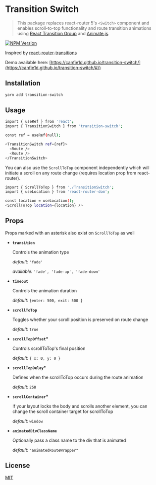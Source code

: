 # Transition Switch

> This package replaces react-router 5's `<Switch>` component and enables scroll-to-top functionality and route transition animations using [React Transition Group](https://github.com/reactjs/react-transition-group) and
> [Animate.js](https://github.com/animatedjs/animated).

[![NPM Version][npm-image]][npm-url]

Inspired by [react-router-transitions](https://github.com/gianlucacandiotti/react-router-transitions)

Demo available here: [https://canfie1d.github.io/transition-switch/](https://canfie1d.github.io/transition-switch/#/)

## Installation

```bash
yarn add transition-switch
```

## Usage

```bash
import { useRef } from 'react';
import { TransitionSwitch } from 'transition-switch';
```

```bash
const ref = useRef(null);

<TransitionSwitch ref={ref}>
  <Route />
  <Route />
</TransitionSwitch>
```

You can also use the `ScrollToTop` component independently which will initiate a scroll on any route change (requires location prop from react-router).

```bash
import { ScrollToTop } from './TransitionSwitch';
import { useLocation } from 'react-router-dom';
```

```bash
const location = useLocation();
<ScrollToTop location={location} />
```

## Props

Props marked with an asterisk also exist on `ScrollToTop` as well

- **`transition`**

  Controls the animation type

  _default:_ `'fade'`

  _available:_ `'fade', 'fade-up', 'fade-down'`

- **`timeout`**

  Controls the animation duration

  _default:_ `{enter: 500, exit: 500 }`

- **`scrollToTop`**

  Toggles whether your scroll position is preserved on route change

  _default:_ `true`

- **`scrollTopOffset`\***

  Controls scrollToTop's final position

  _default:_ `{ x: 0, y: 0 }`

- **`scrollTopDelay`\***

  Defines when the scrollToTop occurs during the route animation

  _default:_ `250`

- **`scrollContainer`\***

  If your layout locks the body and scrolls another element, you can change the scroll container target for scrollToTop

  _default:_ `window`

- **`animatedDivClassName`**

  Optionally pass a class name to the div that is animated

  _default:_ `"animatedRouteWrapper"`

## License

[MIT](http://vjpr.mit-license.org)

[npm-image]: https://img.shields.io/npm/v/transition-switch.svg
[npm-url]: https://npmjs.org/package/transition-switch
